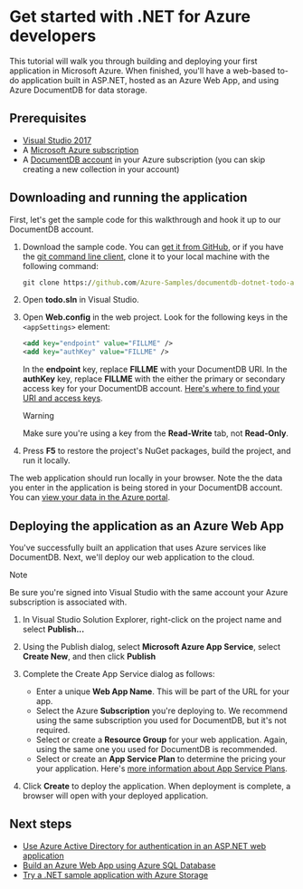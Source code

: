 

# Get started with .NET for Azure developers

This tutorial will walk you through building and deploying your first application in Microsoft Azure.  When finished, you'll have a web-based to-do application built in ASP.NET, hosted as an Azure Web App, and using Azure DocumentDB for data storage.

## Prerequisites

* [Visual Studio 2017](https://www.visualstudio.com/downloads/)
* A [Microsoft Azure subscription](https://azure.microsoft.com/free/)
* A [DocumentDB account](/azure/documentdb/documentdb-create-account) in your Azure subscription (you can skip creating a new collection in your account)

## Downloading and running the application

First, let's get the sample code for this walkthrough and hook it up to our DocumentDB account.

1. Download the sample code.  You can [get it from GitHub](https://github.com/Azure-Samples/documentdb-dotnet-todo-app), or if you have the [git command line client](https://git-scm.com/), clone it to your local machine with the following command:

    ```cmd
    git clone https://github.com/Azure-Samples/documentdb-dotnet-todo-app
    ```

2. Open **todo.sln** in Visual Studio.

3. Open **Web.config** in the web project.  Look for the following keys in the `<appSettings>` element:

    ```xml
    <add key="endpoint" value="FILLME" />
    <add key="authKey" value="FILLME" />
    ```

    In the **endpoint** key, replace **FILLME** with your DocumentDB URI.  In the **authKey** key, replace **FILLME** with the either the primary or secondary access key for your DocumentDB account.  [Here's where to find your URI and access keys](/azure/documentdb/documentdb-manage-account#a-idkeysaview-copy-and-regenerate-access-keys).

    > [!WARNING]
    > Make sure you're using a key from the **Read-Write** tab, not **Read-Only**.

4. Press **F5** to restore the project's NuGet packages, build the project, and run it locally.

The web application should run locally in your browser.  Note the the data you enter in the application is being stored in your DocumentDB account.  You can [view your data in the Azure portal](https://docs.microsoft.com/en-us/azure/documentdb/documentdb-view-json-document-explorer).

## Deploying the application as an Azure Web App

You've successfully built an application that uses Azure services like DocumentDB.  Next, we'll deploy our web application to the cloud.

> [!NOTE]
> Be sure you're signed into Visual Studio with the same account your Azure subscription is associated with.

1. In Visual Studio Solution Explorer, right-click on the project name and select **Publish...**

2. Using the Publish dialog, select **Microsoft Azure App Service**, select **Create New**, and then click **Publish**

3. Complete the Create App Service dialog as follows:

    * Enter a unique **Web App Name**.  This will be part of the URL for your app.
    * Select the Azure **Subscription** you're deploying to.  We recommend using the same subscription you used for DocumentDB, but it's not required.
    * Select or create a **Resource Group** for your web application. Again, using the same one you used for DocumentDB is recommended.
    * Select or create an **App Service Plan** to determine the pricing your your application.  Here's [more information about App Service Plans](/azure/app-service/azure-web-sites-web-hosting-plans-in-depth-overview).

4. Click **Create** to deploy the application.  When deployment is complete, a browser will open with your deployed application.

## Next steps

* [Use Azure Active Directory for authentication in an ASP.NET web application](/azure/active-directory/develop/active-directory-devquickstarts-webapp-dotnet)
* [Build an Azure Web App using Azure SQL Database](/azure/app-service-web/web-sites-dotnet-get-started)
* [Try a .NET sample application with Azure Storage](/azure/storage/storage-samples-dotnet)



